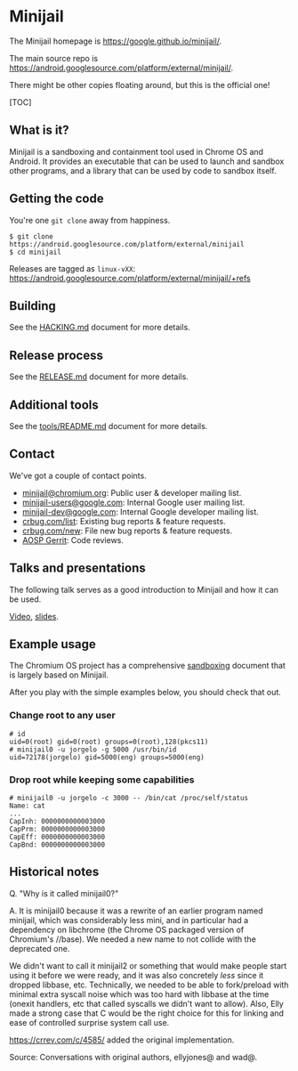 # Minijail

The Minijail homepage is
https://google.github.io/minijail/.

The main source repo is
https://android.googlesource.com/platform/external/minijail/.

There might be other copies floating around, but this is the official one!

[TOC]

## What is it?

Minijail is a sandboxing and containment tool used in Chrome OS and Android.
It provides an executable that can be used to launch and sandbox other programs,
and a library that can be used by code to sandbox itself.

## Getting the code

You're one `git clone` away from happiness.

```
$ git clone https://android.googlesource.com/platform/external/minijail
$ cd minijail
```

Releases are tagged as `linux-vXX`:
https://android.googlesource.com/platform/external/minijail/+refs

## Building

See the [HACKING.md](./HACKING.md) document for more details.

## Release process

See the [RELEASE.md](./RELEASE.md) document for more details.

## Additional tools

See the [tools/README.md](./tools/README.md) document for more details.

## Contact

We've got a couple of contact points.

* [minijail@chromium.org]: Public user & developer mailing list.
* [minijail-users@google.com]: Internal Google user mailing list.
* [minijail-dev@google.com]: Internal Google developer mailing list.
* [crbug.com/list]: Existing bug reports & feature requests.
* [crbug.com/new]: File new bug reports & feature requests.
* [AOSP Gerrit]: Code reviews.

[minijail@chromium.org]: https://groups.google.com/a/chromium.org/forum/#!forum/minijail
[minijail-users@google.com]: https://groups.google.com/a/google.com/forum/#!forum/minijail-users
[minijail-dev@google.com]: https://groups.google.com/a/google.com/forum/#!forum/minijail-dev
[crbug.com/list]: https://crbug.com/?q=component:OS>Systems>Minijail
[crbug.com/new]: https://bugs.chromium.org/p/chromium/issues/entry?components=OS>Systems>Minijail
[AOSP Gerrit]: https://android-review.googlesource.com/q/project:platform/external/minijail

## Talks and presentations

The following talk serves as a good introduction to Minijail and how it can be used.

[Video](https://drive.google.com/file/d/0BwPS_JpKyELWZTFBcTVsa1hhYjA/preview),
[slides](https://docs.google.com/presentation/d/e/2PACX-1vRBqpin5xR9sng6lIBPjG0XQtu-uWWgr0ds-M3zW13XpDO-bTcMERLwoHUEB9078p1yqr9L-su9n5dk/pub).

## Example usage

The Chromium OS project has a comprehensive
[sandboxing](https://chromium.googlesource.com/chromiumos/docs/+/master/sandboxing.md)
document that is largely based on Minijail.

After you play with the simple examples below, you should check that out.

### Change root to any user

```
# id
uid=0(root) gid=0(root) groups=0(root),128(pkcs11)
# minijail0 -u jorgelo -g 5000 /usr/bin/id
uid=72178(jorgelo) gid=5000(eng) groups=5000(eng)
```

### Drop root while keeping some capabilities

```
# minijail0 -u jorgelo -c 3000 -- /bin/cat /proc/self/status
Name: cat
...
CapInh: 0000000000003000
CapPrm: 0000000000003000
CapEff: 0000000000003000
CapBnd: 0000000000003000
```

## Historical notes

Q. "Why is it called minijail0?"

A. It is minijail0 because it was a rewrite of an earlier program named
minijail, which was considerably less mini, and in particular had a dependency
on libchrome (the Chrome OS packaged version of Chromium's //base).  We needed a
new name to not collide with the deprecated one.

We didn't want to call it minijail2 or something that would make people
start using it before we were ready, and it was also concretely _less_ since it
dropped libbase, etc.  Technically, we needed to be able to fork/preload with
minimal extra syscall noise which was too hard with libbase at the time (onexit
handlers, etc that called syscalls we didn't want to allow).  Also, Elly made a
strong case that C would be the right choice for this for linking and ease of
controlled surprise system call use.

https://crrev.com/c/4585/ added the original implementation.

Source: Conversations with original authors, ellyjones@ and wad@.
